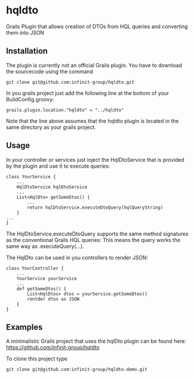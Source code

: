 hqldto
======

Grails Plugin that allows creation of DTOs from HQL queries and converting them into JSON

Installation
------------
The plugin is currently not an official Grails plugin.
You have to download the sourcecode using the command

	git clone git@github.com:infinit-group/hqldto.git

In you grails project just add the following line at the bottom of your BuildConfig.groovy:

	grails.plugin.location."hqldto" = "../hqldto"

Note that the line above assumes that the hqldto plugin is located in the same directory as your grails project.

Usage
-----
In your controller or services just inject the HqlDtoService that is provided by the plugin and use it to execute queries:

	class YourService {
		...
		HqlDtoService hqlDtoService
		...
		List<HqlDto> getSomeDtos() {
			...
			return hqlDtoService.executeDtoQuery(hqlQueryString)
		}
	...
	}
 
The HqlDtoService.executeDtoQuery supports the same method signatures as the conventional Grails HQL queries:
This means the query works the same way as <SomeGrailsDomainClass>.executeQuery(...).

The HqlDto can be used in you controllers to render JSON:

	class YourController {
		...
		YourService yourService
		...
		def getSomeDtos() {
			List<HqlDtos> dtos = yourService.getSomeDtos()
			rentder dtos as JSON
		}
	}

Examples
--------
A minimalistic Grails project that uses the hqlDto plugin can be found here:
https://github.com/infinit-group/hqldto

To clone this project type

	git clone git@github.com:infinit-group/hqldto-demo.git
